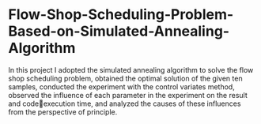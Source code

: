 # Flow-Shop-Scheduling-Problem-Based-on-Simulated-Annealing-Algorithm
In this project I adopted the simulated annealing algorithm to solve the flow shop scheduling problem, obtained  the optimal solution of the given ten samples, conducted the experiment with the control variates  method, observed the influence of each parameter in the experiment on the result and codeexecution time, and analyzed the causes of these influences from the perspective of principle.

